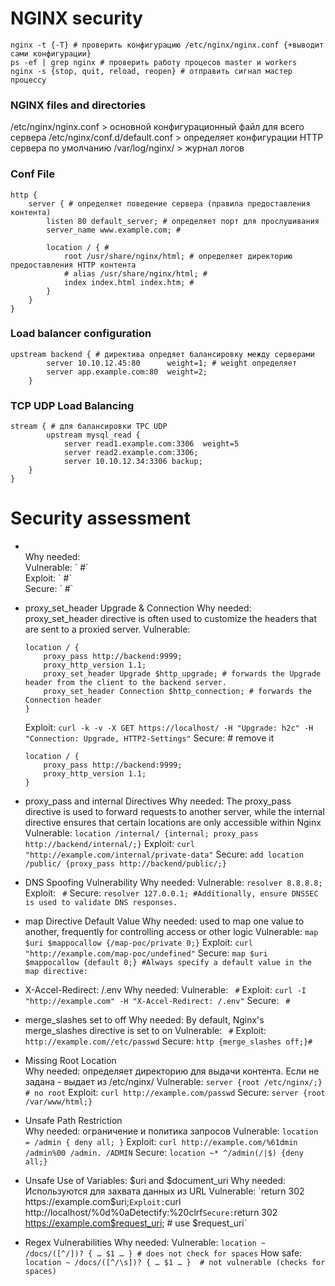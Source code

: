 # NGINX security

```
nginx -t {-T} # проверить конфигурацию /etc/nginx/nginx.conf {+выводит сами конфигурации}
ps -ef | grep nginx # проверить работу процесов master и workers
nginx -s {stop, quit, reload, reopen} # отправить сигнал мастер процессу
```

### NGINX files and directories
/etc/nginx/nginx.conf > основной конфигурационный файл для всего сервера
/etc/nginx/conf.d/default.conf > определяет конфигурации HTTP сервера по умолчанию
/var/log/nginx/ > журнал логов

### Conf File
```
http {
    server { # определяет поведение сервера (правила предоставления контента)
        listen 80 default_server; # определяет порт для прослушивания
        server_name www.example.com; #
        
        location / { #
            root /usr/share/nginx/html; # определяет директорию предоставления HTTP контента
            # alias /usr/share/nginx/html; #
            index index.html index.htm; #
        } 
    }
}    
```
### Load balancer configuration
```
upstream backend { # директива опредяет балансировку между серверами
        server 10.10.12.45:80      weight=1; # weight определяет 
        server app.example.com:80  weight=2;
    }
```
### TCP UDP Load Balancing
```
stream { # для балансировки TPC UDP
        upstream mysql_read {
            server read1.example.com:3306  weight=5
            server read2.example.com:3306;
            server 10.10.12.34:3306 backup;
    }
}
```

# Security assessment
* <br>
    Why needed: <br>
    Vulnerable: ` #` <br>
    Exploit: ` #` <br>
    Secure: ` #` <br>

* proxy_set_header Upgrade & Connection
    Why needed: proxy_set_header directive is often used to customize the headers that are sent to a proxied server.
    Vulnerable: 
    ```
    location / {
        proxy_pass http://backend:9999;
        proxy_http_version 1.1;
        proxy_set_header Upgrade $http_upgrade; # forwards the Upgrade header from the client to the backend server.
        proxy_set_header Connection $http_connection; # forwards the Connection header
    }
    ```
    Exploit: `curl -k -v -X GET https://localhost/ -H "Upgrade: h2c" -H "Connection: Upgrade, HTTP2-Settings"`
    Secure: # remove it 
    ```
    location / {
        proxy_pass http://backend:9999;
        proxy_http_version 1.1;
    }
    ```

* proxy_pass and internal Directives
    Why needed: The proxy_pass directive is used to forward requests to another server, while the internal directive ensures that certain locations are only accessible within Nginx
    Vulnerable: `location /internal/ {internal; proxy_pass http://backend/internal/;}`
    Exploit: `curl "http://example.com/internal/private-data"`
    Secure: `add location /public/ {proxy_pass http://backend/public/;}`

* DNS Spoofing Vulnerability
    Why needed: 
    Vulnerable: `resolver 8.8.8.8;`
    Exploit: ` #`
    Secure: `resolver 127.0.0.1; #Additionally, ensure DNSSEC is used to validate DNS responses.`

* map Directive Default Value
    Why needed: used to map one value to another, frequently for controlling access or other logic
    Vulnerable: `map $uri $mappocallow {/map-poc/private 0;}`
    Exploit: `curl "http://example.com/map-poc/undefined"`
    Secure: `map $uri $mappocallow {default 0;} #Always specify a default value in the map directive:`

* X-Accel-Redirect: /.env
    Why needed: 
    Vulnerable: ` #`
    Exploit: `curl -I "http://example.com" -H "X-Accel-Redirect: /.env"`
    Secure: ` #`

* merge_slashes set to off
    Why needed: By default, Nginx's merge_slashes directive is set to on
    Vulnerable: ` #`
    Exploit: `http://example.com//etc/passwd`
    Secure: `http {merge_slashes off;}#`

* Missing Root Location   
    Why needed: определяет директорию для выдачи контента. Если не задана - выдает из /etc/nginx/
    Vulnerable: `server {root /etc/nginx/;} # no root`
    Exploit: `curl http://example.com/passwd`
    Secure: `server {root /var/www/html;}`

* Unsafe Path Restriction    
    Why needed: ограничение и политика запросов
    Vulnerable: `location = /admin { deny all; }`
    Exploit: `curl http://example.com/%61dmin /admin%00 /admin. /ADMIN`
    Secure: `location ~* ^/admin(/|$) {deny all;}`

* Unsafe Use of Variables: $uri and $document_uri
    Why needed: Используются для захвата данных из URL
    Vulnerable: `return 302 https://example.com$uri;`
    Exploit: `curl http://localhost/%0d%0aDetectify:%20clrf`
    Secure: `return 302 https://example.com$request_uri; # use $request_uri`

* Regex Vulnerabilities
    Why needed:
    Vulnerable: `location ~ /docs/([^/])? { … $1 … } # does not check for spaces`
    How safe: `location ~ /docs/([^/\s])? { … $1 … }  # not vulnerable (checks for spaces)`